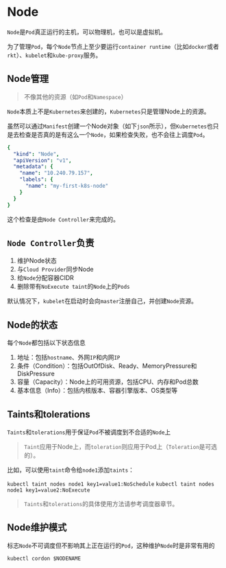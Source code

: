 # Node

`Node`是`Pod`真正运行的主机，可以物理机，也可以是虚拟机。

为了管理`Pod`，每个`Node`节点上至少要运行`container runtime`（比如`docker`或者`rkt`）、`kubelet`和`kube-proxy`服务。

## Node管理

> 不像其他的资源（如`Pod`和`Namespace`）

`Node`本质上不是`Kubernetes`来创建的，`Kubernetes`只是管理Node上的资源。

虽然可以通过`Manifest`创建一个Node对象（如下`json`所示），但`Kubernetes`也只是去检查是否真的是有这么一个`Node`，如果检查失败，也不会往上调度`Pod`。

```yaml
{
  "kind": "Node",
  "apiVersion": "v1",
  "metadata": {
    "name": "10.240.79.157",
    "labels": {
      "name": "my-first-k8s-node"
    }
  }
}
```

这个检查是由`Node Controller`来完成的。

## `Node Controller`负责

1. 维护Node状态
2. 与`Cloud Provider`同步Node
3. 给`Node`分配容器CIDR
4. 删除带有`NoExecute taint`的`Node`上的`Pods`

默认情况下，`kubelet`在启动时会向`master`注册自己，并创建`Node`资源。

## Node的状态

每个`Node`都包括以下状态信息

1. 地址：包括`hostname`、外网`IP`和内网`IP`
2. 条件（Condition）：包括OutOfDisk、Ready、MemoryPressure和DiskPressure
3. 容量（Capacity）：Node上的可用资源，包括CPU、内存和Pod总数
4. 基本信息（Info）：包括内核版本、容器引擎版本、OS类型等

## Taints和tolerations

`Taints`和`tolerations`用于保证`Pod`不被调度到不合适的`Node`上

> `Taint`应用于Node上，而`toleration`则应用于Pod上（`Toleration`是可选的）。

比如，可以使用`taint`命令给`node1`添加`taints`：

`kubectl taint nodes node1 key1=value1:NoSchedule`
`kubectl taint nodes node1 key1=value2:NoExecute`

> `Taints`和`tolerations`的具体使用方法请参考调度器章节。

## Node维护模式

标志`Node`不可调度但不影响其上正在运行的`Pod`，这种维护`Node`时是非常有用的

`kubectl cordon $NODENAME`